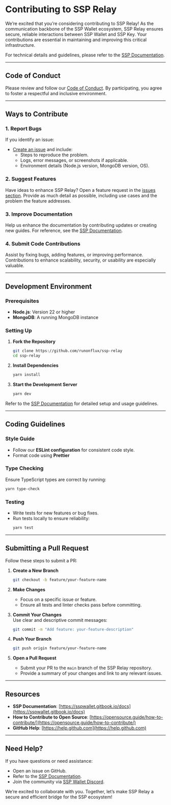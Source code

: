 # Contributing to SSP Relay  

We’re excited that you’re considering contributing to SSP Relay! As the communication backbone of the SSP Wallet ecosystem, SSP Relay ensures secure, reliable interactions between SSP Wallet and SSP Key. Your contributions are essential in maintaining and improving this critical infrastructure.  

For technical details and guidelines, please refer to the [SSP Documentation](https://sspwallet.gitbook.io/docs).  

---

## Code of Conduct  

Please review and follow our [Code of Conduct](CODE_OF_CONDUCT.md). By participating, you agree to foster a respectful and inclusive environment.  

---

## Ways to Contribute  

### 1. Report Bugs  
If you identify an issue:  
- [Create an issue](https://github.com/RunOnFlux/ssp-relay/issues) and include:  
  - Steps to reproduce the problem.  
  - Logs, error messages, or screenshots if applicable.  
  - Environment details (Node.js version, MongoDB version, OS).  

### 2. Suggest Features  
Have ideas to enhance SSP Relay? Open a feature request in the [issues section](https://github.com/RunOnFlux/ssp-relay/issues). Provide as much detail as possible, including use cases and the problem the feature addresses.  

### 3. Improve Documentation  
Help us enhance the documentation by contributing updates or creating new guides. For reference, see the [SSP Documentation](https://sspwallet.gitbook.io/docs).  

### 4. Submit Code Contributions  
Assist by fixing bugs, adding features, or improving performance. Contributions to enhance scalability, security, or usability are especially valuable.  

---

## Development Environment  

### Prerequisites  
- **Node.js**: Version 22 or higher  
- **MongoDB**: A running MongoDB instance  

### Setting Up  
1. **Fork the Repository**  
   ```bash  
   git clone https://github.com/runonflux/ssp-relay 
   cd ssp-relay  
   ```  

2. **Install Dependencies**  
   ```bash  
   yarn install  
   ```  

3. **Start the Development Server**  
   ```bash  
   yarn dev  
   ```  

Refer to the [SSP Documentation](https://sspwallet.gitbook.io/docs) for detailed setup and usage guidelines.  

---

## Coding Guidelines  

### Style Guide  
- Follow our **ESLint configuration** for consistent code style.  
- Format code using **Prettier**


### Type Checking  
Ensure TypeScript types are correct by running:  
```bash  
yarn type-check  
```  

### Testing  
- Write tests for new features or bug fixes.  
- Run tests locally to ensure reliability:  
   ```bash  
   yarn test  
   ```  

---

## Submitting a Pull Request  

Follow these steps to submit a PR:  

1. **Create a New Branch**  
   ```bash  
   git checkout -b feature/your-feature-name  
   ```  

2. **Make Changes**  
   - Focus on a specific issue or feature.  
   - Ensure all tests and linter checks pass before committing.  

3. **Commit Your Changes**  
   Use clear and descriptive commit messages:  
   ```bash  
   git commit -m "Add feature: your-feature-description"  
   ```  

4. **Push Your Branch**  
   ```bash  
   git push origin feature/your-feature-name  
   ```  

5. **Open a Pull Request**  
   - Submit your PR to the `main` branch of the SSP Relay repository.  
   - Provide a summary of your changes and link to any relevant issues.  

---

## Resources  

- **SSP Documentation**: [https://sspwallet.gitbook.io/docs](https://sspwallet.gitbook.io/docs)  
- **How to Contribute to Open Source**: [https://opensource.guide/how-to-contribute/](https://opensource.guide/how-to-contribute/)  
- **GitHub Help**: [https://help.github.com](https://help.github.com)  

---

## Need Help?  

If you have questions or need assistance:  
- Open an issue on GitHub.  
- Refer to the [SSP Documentation](https://sspwallet.gitbook.io/docs).  
- Join the community via [SSP Wallet Discord](https://discord.gg/runonflux).  

We’re excited to collaborate with you. Together, let’s make SSP Relay a secure and efficient bridge for the SSP ecosystem!  
